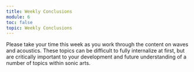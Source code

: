 ```yaml
---
title: Weekly Conclusions
module: 6
toc: false
topic: Weekly Conclusions
---
```


Please take your time this week as you work through the content on waves and acoustics. These topics can be difficult to fully internalize at first, but are critically important to your development and future understanding of a number of topics within sonic arts.

